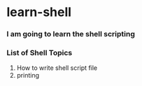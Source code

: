 # learn-shell

### I am going to learn the shell scripting

### List of Shell Topics

1. How to write shell script file
2. printing